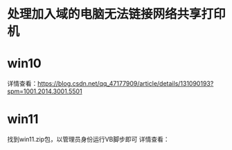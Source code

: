 # 处理加入域的电脑无法链接网络共享打印机

# win10
详情查看：https://blog.csdn.net/qq_47177909/article/details/131090193?spm=1001.2014.3001.5501

# win11
找到win11.zip包，以管理员身份运行VB脚步即可
详情查看：
